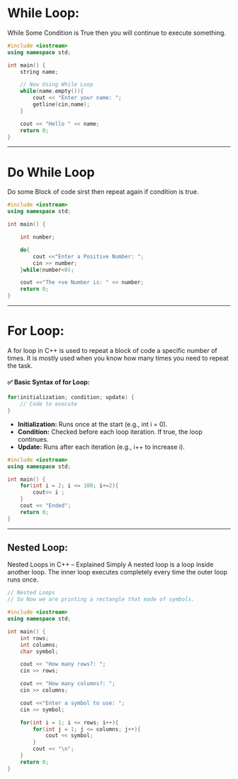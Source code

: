 # While Loop:

While Some Condition is True then you will continue to execute something.

```cpp
#include <iostream>
using namespace std;

int main() {
    string name;

    // Now Using While Loop
    while(name.empty()){
        cout << "Enter your name: ";
        getline(cin,name);
    }

    cout << "Hello " << name;
    return 0;
}

```
---

# Do While Loop
Do some Block of code sirst then repeat again if condition is true.

```cpp
#include <iostream>
using namespace std;

int main() {

    int number;

    do{
        cout <<"Enter a Positive Number: ";
        cin >> number;
    }while(number<0);

    cout <<"The +ve Number is: " << number;
    return 0;
}

```

---

# For Loop:
A for loop in C++ is used to repeat a block of code a specific number of times. It is mostly used when you know how many times you need to repeat the task.

#### ✅ Basic Syntax of for Loop:
```cpp
for(initialization; condition; update) {
    // Code to execute
}

```
- **Initialization:** Runs once at the start (e.g., int i = 0).
- **Condition:** Checked before each loop iteration. If true, the loop continues.
- **Update:** Runs after each iteration (e.g., i++ to increase i).

```cpp
#include <iostream>
using namespace std;

int main() {
    for(int i = 2; i <= 100; i+=2){
        cout<< i ;
    }
    cout << "Ended";
    return 0;
}

```
---

## Nested Loop:
Nested Loops in C++ – Explained Simply
A nested loop is a loop inside another loop. The inner loop executes completely every time the outer loop runs once.

```cpp
// Nested Loops
// So Now we are printing a rectangle that made of symbols.

#include <iostream>
using namespace std;

int main() {
    int rows;
    int columns;
    char symbol;

    cout << "How many rows?: ";
    cin >> rows;

    cout << "How many columns?: ";
    cin >> columns;

    cout <<"Enter a symbol to use: ";
    cin >> symbol;

    for(int i = 1; i <= rows; i++){
        for(int j = 1; j <= columns; j++){
            cout << symbol;
        }
        cout << "\n";
    }
    return 0;
}

```
